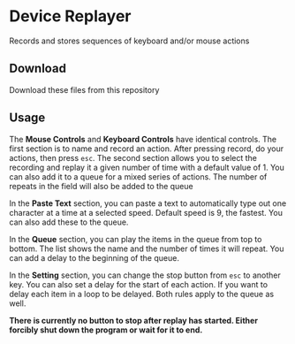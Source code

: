 # Device Replayer
Records and stores sequences of keyboard and/or mouse actions

## Download
Download these files from this repository

## Usage
The **Mouse Controls** and **Keyboard Controls** have identical controls. The first section is to name and record an action. After pressing record, do your actions, then press `esc`. The second section allows you to select the recording and replay it a given number of time with a default value of 1. You can also add it to a queue for a mixed series of actions. The number of repeats in the field will also be added to the queue

In the **Paste Text** section, you can paste a text to automatically type out one character at a time at a selected speed. Default speed is 9, the fastest. You can also add these to the queue.

In the **Queue** section, you can play the items in the queue from top to bottom. The list shows the name and the number of times it will repeat. You can add a delay to the beginning of the queue.

In the **Setting** section, you can change the stop button from `esc` to another key. You can also set a delay for the start of each action. If you want to delay each item in a loop to be delayed. Both rules apply to the queue as well.

**There is currently no button to stop after replay has started. Either forcibly shut down the program or wait for it to end.**
